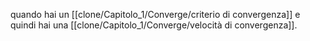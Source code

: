 quando hai un [[clone/Capitolo_1/Converge/criterio di convergenza]] e quindi hai una [[clone/Capitolo_1/Converge/velocità di convergenza]].
